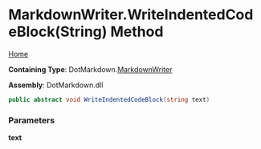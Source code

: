 # MarkdownWriter\.WriteIndentedCodeBlock\(String\) Method

[Home](../../../README.md)

**Containing Type**: DotMarkdown\.[MarkdownWriter](../README.md)

**Assembly**: DotMarkdown\.dll

```csharp
public abstract void WriteIndentedCodeBlock(string text)
```

### Parameters

**text**